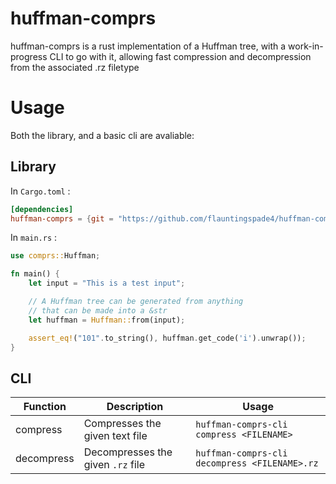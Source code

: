 # huffman-comprs

huffman-comprs is a rust implementation of a Huffman tree, with a work-in-progress CLI to go with it, allowing fast compression and decompression from the associated .rz filetype

# Usage

Both the library, and a basic cli are avaliable:

## Library

In `Cargo.toml` :

``` toml
[dependencies]
huffman-comprs = {git = "https://github.com/flauntingspade4/huffman-comprs"}
```

In `main.rs` :

``` rust
use comprs::Huffman;

fn main() {
	let input = "This is a test input";

	// A Huffman tree can be generated from anything
	// that can be made into a &str
	let huffman = Huffman::from(input);

	assert_eq!("101".to_string(), huffman.get_code('i').unwrap());
}
```

## CLI

Function      | Description                               | Usage
--------------|-------------------------------------------|-----------------------------------------------|
compress      | Compresses the given text file 			  | `huffman-comprs-cli compress <FILENAME>`
decompress	  | Decompresses the given `.rz` file 		  | `huffman-comprs-cli decompress <FILENAME>.rz`
